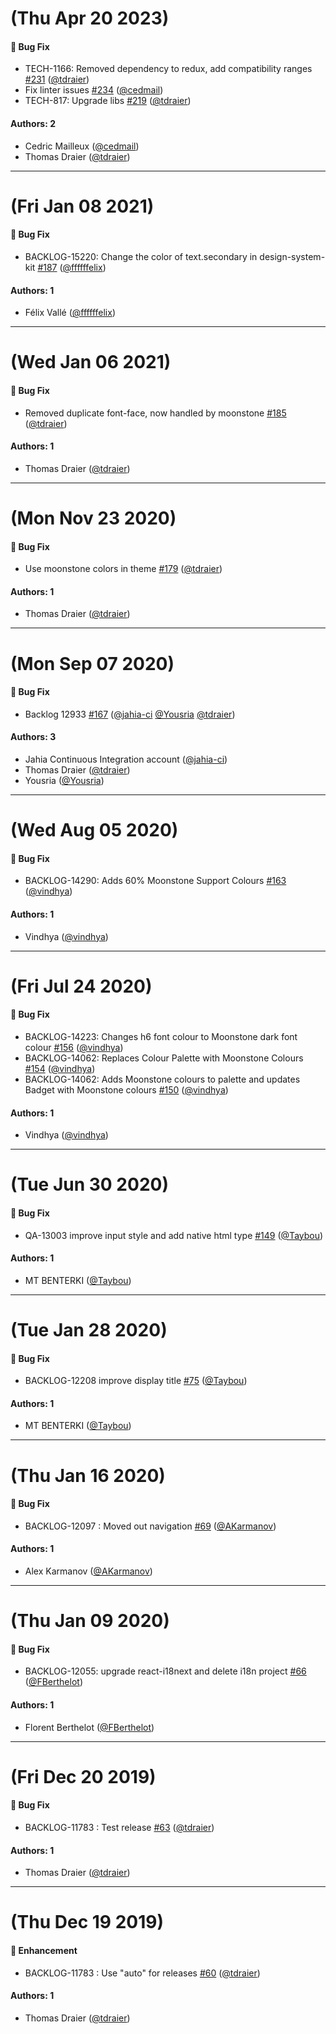 # (Thu Apr 20 2023)

#### 🐛 Bug Fix

- TECH-1166: Removed dependency to redux, add compatibility ranges [#231](https://github.com/Jahia/javascript-components/pull/231) ([@tdraier](https://github.com/tdraier))
- Fix linter issues [#234](https://github.com/Jahia/javascript-components/pull/234) ([@cedmail](https://github.com/cedmail))
- TECH-817: Upgrade libs [#219](https://github.com/Jahia/javascript-components/pull/219) ([@tdraier](https://github.com/tdraier))

#### Authors: 2

- Cedric Mailleux ([@cedmail](https://github.com/cedmail))
- Thomas Draier ([@tdraier](https://github.com/tdraier))

---

# (Fri Jan 08 2021)

#### 🐛  Bug Fix

- BACKLOG-15220: Change the color of text.secondary in design-system-kit [#187](https://github.com/Jahia/javascript-components/pull/187) ([@ffffffelix](https://github.com/ffffffelix))

#### Authors: 1

- Félix Vallé ([@ffffffelix](https://github.com/ffffffelix))

---

# (Wed Jan 06 2021)

#### 🐛  Bug Fix

- Removed duplicate font-face, now handled by moonstone [#185](https://github.com/Jahia/javascript-components/pull/185) ([@tdraier](https://github.com/tdraier))

#### Authors: 1

- Thomas Draier ([@tdraier](https://github.com/tdraier))

---

# (Mon Nov 23 2020)

#### 🐛  Bug Fix

- Use moonstone colors in theme [#179](https://github.com/Jahia/javascript-components/pull/179) ([@tdraier](https://github.com/tdraier))

#### Authors: 1

- Thomas Draier ([@tdraier](https://github.com/tdraier))

---

# (Mon Sep 07 2020)

#### 🐛  Bug Fix

- Backlog 12933 [#167](https://github.com/Jahia/javascript-components/pull/167) ([@jahia-ci](https://github.com/jahia-ci) [@Yousria](https://github.com/Yousria) [@tdraier](https://github.com/tdraier))

#### Authors: 3

- Jahia Continuous Integration account ([@jahia-ci](https://github.com/jahia-ci))
- Thomas Draier ([@tdraier](https://github.com/tdraier))
- Yousria ([@Yousria](https://github.com/Yousria))

---

# (Wed Aug 05 2020)

#### 🐛  Bug Fix

- BACKLOG-14290: Adds 60% Moonstone Support Colours [#163](https://github.com/Jahia/javascript-components/pull/163) ([@vindhya](https://github.com/vindhya))

#### Authors: 1

- Vindhya ([@vindhya](https://github.com/vindhya))

---

# (Fri Jul 24 2020)

#### 🐛  Bug Fix

- BACKLOG-14223: Changes h6 font colour to Moonstone dark font colour [#156](https://github.com/Jahia/javascript-components/pull/156) ([@vindhya](https://github.com/vindhya))
- BACKLOG-14062: Replaces Colour Palette with Moonstone Colours [#154](https://github.com/Jahia/javascript-components/pull/154) ([@vindhya](https://github.com/vindhya))
- BACKLOG-14062: Adds Moonstone colours to palette and updates Badget with Moonstone colours [#150](https://github.com/Jahia/javascript-components/pull/150) ([@vindhya](https://github.com/vindhya))

#### Authors: 1

- Vindhya ([@vindhya](https://github.com/vindhya))

---

# (Tue Jun 30 2020)

#### 🐛  Bug Fix

- QA-13003 improve input style and add native html type [#149](https://github.com/Jahia/javascript-components/pull/149) ([@Taybou](https://github.com/Taybou))

#### Authors: 1

- MT BENTERKI ([@Taybou](https://github.com/Taybou))

---

# (Tue Jan 28 2020)

#### 🐛  Bug Fix

- BACKLOG-12208 improve display title [#75](https://github.com/Jahia/javascript-components/pull/75) ([@Taybou](https://github.com/Taybou))

#### Authors: 1

- MT BENTERKI ([@Taybou](https://github.com/Taybou))

---

# (Thu Jan 16 2020)

#### 🐛  Bug Fix

- BACKLOG-12097 : Moved out navigation [#69](https://github.com/Jahia/javascript-components/pull/69) ([@AKarmanov](https://github.com/AKarmanov))

#### Authors: 1

- Alex Karmanov ([@AKarmanov](https://github.com/AKarmanov))

---

# (Thu Jan 09 2020)

#### 🐛  Bug Fix

- BACKLOG-12055: upgrade react-i18next and delete i18n project [#66](https://github.com/Jahia/javascript-components/pull/66) ([@FBerthelot](https://github.com/FBerthelot))

#### Authors: 1

- Florent Berthelot ([@FBerthelot](https://github.com/FBerthelot))

---

# (Fri Dec 20 2019)

#### 🐛  Bug Fix

- BACKLOG-11783 : Test release [#63](https://github.com/Jahia/javascript-components/pull/63) ([@tdraier](https://github.com/tdraier))

#### Authors: 1

- Thomas Draier ([@tdraier](https://github.com/tdraier))

---

# (Thu Dec 19 2019)

#### 🚀  Enhancement

- BACKLOG-11783 : Use "auto" for releases [#60](https://github.com/Jahia/javascript-components/pull/60) ([@tdraier](https://github.com/tdraier))

#### Authors: 1

- Thomas Draier ([@tdraier](https://github.com/tdraier))
